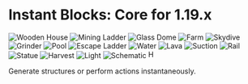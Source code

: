 Instant Blocks: Core for 1.19.x
=============

![](https://i.imgur.com/VmaoUpB.png "Wooden House") ![](https://i.imgur.com/P2R110V.png "Mining Ladder") ![](https://i.imgur.com/g8bdtXR.png "Glass Dome") ![](https://i.imgur.com/JlXMdUy.png "Farm") ![](https://i.imgur.com/ESuoiR1.gif "Skydive") ![](https://i.imgur.com/rX7svNO.gif "Grinder") ![](https://i.imgur.com/LHbM6ib.png "Pool") ![](https://i.imgur.com/P81H53j.gif "Escape Ladder") ![](https://i.imgur.com/i16ibA8.gif "Water") ![](https://i.imgur.com/QoCDqPY.gif "Lava") ![](https://i.imgur.com/MHoSGrx.png "Suction") ![](https://i.imgur.com/zLACEoo.gif "Rail") ![](https://i.imgur.com/jLMfkxO.png "Statue") ![](https://i.imgur.com/J42f2Tl.png "Harvest") ![](https://i.imgur.com/3K6qNm9.png "Light") ![](https://i.imgur.com/i3Pf5cc.png "Schematic") <img src="https://i.imgur.com/a5aAJjd.gif" title="Huge Tree" width="16" />

Generate structures or perform actions instantaneously.